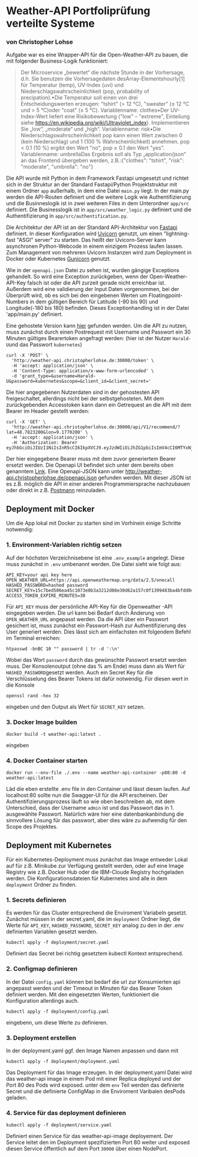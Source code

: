 
# Weather-API Portfoliprüfung verteilte Systeme

### von Christopher Lohse  


Aufgabe war es eine Wrapper-API für die Open-Weather-API zu bauen, die mit folgender Business-Logik funktioniert:
>Der Microservice „bewertet“ die nächste Stunde in der Vorhersage, d.h. Sie benutzen die Vorhersagedaten desArray-Elementshourly[1] für Temperatur (temp), UV-Index (uvi) und Niederschlagswahrscheinlichkeit (pop, probability of precipation).•Die Temperatur soll einen von drei Entscheidungswerten erzeugen: "tshirt" (> 12 °C), "sweater" (≤ 12 °C und > 5 °C)oder "coat" (≤ 5 °C).  Variablenname: clothes•Der UV-Index-Wert liefert eine Risikobewertung ("low" – "extreme", Einteilung siehe https://en.wikipedia.org/wiki/Ultraviolet_index). Implementieren Sie „low“, „moderate“ und „high“. Variablenname: risk•Die Niederschlagswahrscheinlichkeit pop kann einen Wert zwischen 0 (kein Niederschlag) und 1 (100 % Wahrscheinlichkeit) annehmen. pop < 0.1 (10 %) ergibt den Wert "no", pop ≥ 0.1 den Wert "yes". Variablenname: umbrellaDas Ergebnis soll als Typ „application/json“ an das Frontend übergeben werden, z.B.:{"clothes": "tshirt", "risk": "moderate", "umbrella": "no"}

Die API wurde mit Python in dem Framework Fastapi umgesetzt und richtet sich in der Struktur an der Standard Fastapi/Python Projektstruktur mit einem Ordner `app` außerhalb, in dem eine Datei `main.py` liegt. In der main.py werden die API-Routen definiert und die weitere Logik wie Authentifizierung und die Businneslogik ist in zwei weiteren Files in dem Unterordner `app/src` definiert. Die Businesslogik ist in `app/src/weather_logic.py` definiert und die Authentifizierung in `app/src/authentification.py`.

Die Architektur der API ist an der Standard API-Architektur von [Fastapi](https://github.com/tiangolo/uvicorn-gunicorn-fastapi-docker) definiert. In dieser Konfiguration wird [Uvicorn](https://www.uvicorn.org) genutzt, um einen "lightning-fast "ASGI" server" zu starten. Das heißt der Uvicorn-Server kann asynchronen Python-Webcode in einem einzigem Prozess laufen lassen. Zum Management von mehreren Uvicorn Instanzen wird zum Deployment in Docker oder Kubernetes [Gunicorn](https://gunicorn.org/) genutzt.

Wie in der `openapi.json` Datei zu sehen ist, wurden gängige Exceptions gehandelt. So wird eine Exception zurückgeben, wenn der Open-Weather-API-Key falsch ist oder die API zurzeit gerade nicht erreichbar ist. Außerdem wird eine validierung der Input Daten vorgenommen, bei der Überprüft wird, ob es sich bei den eingebenen Werten um Floatingpoint-Numbers in dem gültigen Bereich für Latitude (-90 bis 90) und Longitude(-180 bis 180) befinden. Dieses Exceptionhandling ist in der Datei 'app/main.py' definiert.

Eine gehostete Version kann [hier](http://weather-api.christopherlohse.de "Title") gefunden werden.
Um die API zu nutzen, muss zunächst durch einen Postrequest mit Username und Passwort ein 30 Minuten gültiges Bearertoken angefragt werden:
(hier ist der Nutzer `Harald-U`und das Passwort `kubernetes`)
```
curl -X 'POST' \
  'http://weather-api.christopherlohse.de:30000/token' \
  -H 'accept: application/json' \
  -H 'Content-Type: application/x-www-form-urlencoded' \
  -d 'grant_type=&username=Harald-U&password=kubernetes&scope=&client_id=&client_secret='
```
Die hier angegebenen Nutzerdaten sind in der gehostesten API freigeschaltet, allerdings nicht bei der selbstgehosteten.
Mit dem zurückgebenden Accesstoken kann dann ein Getrequest an die API mit dem Bearer im Header gestellt werden:

```
curl -X 'GET' \
  'http://weather-api.christopherlohse.de:30000/api/V1/recommend/?lat=48.7823200&lon=9.1770200' \
  -H 'accept: application/json' \
  -H 'Authorization: Bearer eyJhbGciOiJIUzI1NiIsInR5cCI6IkpXVCJ9.eyJzdWIiOiJhZG1pbiIsImV4cCI6MTYxNjMyNTcxMH0.FgiF6Bx0FkTxO6icQsfPREwdY8rMheDML6VLt_82Gjs'
```

Der hier eingegebene Bearer muss mit dem zuvor generiertem Bearer ersetzt werden.
Die Openapi UI befindet sich unter dem bereits oben genanntem [Link](http://weather-api.christopherlohse.de/ "Title").
Eine Openapi-JSON kann unter http://weather-api.christopherlohse.de/openapi.json gefunden werden. Mit dieser JSON ist es z.B. möglich die API in einer anderen Programmiersprache nachzubauen oder direkt in z.B. [Postmann](https://learning.postman.com/docs/integrations/available-integrations/working-with-openAPI/) reinzuladen.

## Deployment mit Docker

Um die App lokal mit Docker zu starten sind im Vorhinein einige Schritte notwendig:
### 1. Environment-Variablen richtig setzen
Auf der höchsten Verzeichnisebene ist eine `.env_example` angelegt. Diese muss zunächst in `.env` umbenannt werden.
Die Datei sieht wie folgt aus:

```
API_KEY=your api key here
OPEN_WEATHER_URL=https://api.openweathermap.org/data/2.5/onecall
HASHED_PASSWORD=hashed password
SECRET_KEY=15c7bed506ea45c1073e0b3a3212d08e30d62a157c0f1399483ba4bfdd04c66e
ACCESS_TOKEN_EXPIRE_MINUTES=30
```

Für `API_KEY` muss der persönliche API-Key für die Openweather -API eingegeben werden.
Die url kann bei Bedarf durch Änderung von `OPEN_WEATHER_URL` angepasst werden.
Da die API über ein Passwort gesichert ist, muss zunächst ein Passwort-Hash zur Authentifizierung des User generiert werden. Dies lässt sich am einfachsten mit folgendem Befehl im Terminal erreichen:
```
htpasswd -bnBC 10 "" password | tr -d ':\n'
```
Wobei das Wort `password` durch das gewünschte Passwort ersetzt werden muss. Der Konsolenoutput (ohne das % am Ende) muss dann als Wert für `HASHED_PASSWORD`gesetzt werden.
Auch ein Secret Key für die Verschlüsselung des Bearer Tokens ist dafür notwendig. Für diesen wert in die Konsole
```
openssl rand -hex 32
```
eingeben und den Output als Wert für `SECRET_KEY` setzen.
### 3. Docker Image builden
```
docker build -t weather-api:latest .
```
eingeben
### 4. Docker Container starten
```
docker run --env-file ./.env --name weather-api-container -p80:80 -d weather-api:latest
````
Läd die eben erstellte .env file in den Container und lässt diesen laufen.
Auf localhost:80 sollte nun die Swagger-UI für die API erscheinen. Der Authentifizierungsprozess läuft so wie oben beschreiben ab, mit dem Unterschied, dass der Username `admin` ist und das Passwort das in 1. ausgewählte Passwort. Natürlich wäre hier eine datenbankanbindung die sinnvollere Lösung für das passwort, aber dies wäre zu aufwendig für den Scope des Projektes.

## Deployment mit Kubernetes
Für ein Kubernetes-Deployment muss zunächst das Image entweder Lokal auf für z.B. Minikube zur Verfügung gestellt werden, oder auf eine Image Registry wie z.B. Docker Hub oder die IBM-Cloude Registry hochgeladen werden. Die Konfigurationsdateien für Kubernetes sind alle in dem `deployment` Ordner zu finden.
### 1. Secrets definieren
 Es werden für das Cluster entsprechend die Enviroment Variabeln gesetzt. Zunächst müssen in der secret.yaml, die im `deployment` Ordner liegt, die Werte für `API_KEY`, `HASHED_PASSWORD`, `SECRET_KEY` analog zu den in der .env definierten Variablen gesetzt werden.
```
kubectl apply -f deployment/secret.yaml
```
Definiert das Secret bei richtig gesetztem kubectl Kontext entsprechend.
### 2. Configmap definieren
In der Datei `config.yaml` können bei bedarf die url zur Konsumierten api angepasst werden und der Timeout in Minuten für das Bearer Token definiert werden.
Mit den eingesetzten Werten, funktioniert die Konfiguration allerdings auch.
```
kubectl apply -f deployment/config.yaml
```
eingebenn, um diese Werte zu definieren.

### 3. Deployment erstellen
In der deployment.yaml ggf. den Image Namen anpassen und dann mit

```
kubectl apply -f deployment/deployment.yaml
```
Das Deployment für das Image erzeugen. In der deployment.yaml Datei wird das weather-api image in einem Pod mit einer Replica deployed und der Port 80 des Pods wird exposed. unter dem `env` Teil werden das definierte Secret und die definierte ConfigMap in die Enviroment Varibalen desPods geladen.

### 4. Service für das deployment definieren

```
kubectl apply -f deployment/service.yaml
```

Definiert einen Service für das weather-api-image deployement. Der Service leitet den im Deployment spezifizierten Port 80 weiter und exposed diesen Service öffentlich auf dem Port `30000` über einen NodePort.

